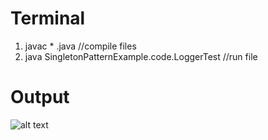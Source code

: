 # Terminal 

1. javac * .java  //compile files 
2. java SingletonPatternExample.code.LoggerTest //run file


# Output

![alt text](image.png)